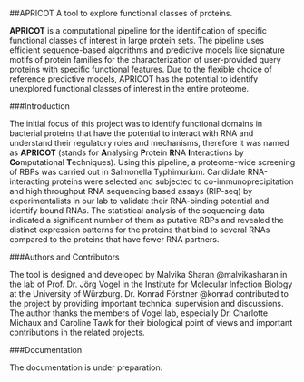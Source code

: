 ##APRICOT
A tool to explore functional classes of proteins.

**APRICOT** is a computational pipeline for the identification of specific functional classes of interest in large protein sets. The pipeline uses efficient sequence-based algorithms and predictive models like signature motifs of protein families for the characterization of user-provided query proteins with specific functional features. Due to the flexible choice of reference predictive models, APRICOT has the potential to identify unexplored functional classes of interest in the entire proteome.

###Introduction

The initial focus of this project was to identify functional domains in bacterial proteins that have the potential to interact with RNA and understand their regulatory roles and mechanisms, therefore it was named as **APRICOT** (stands for **A**nalysing **P**rotein **R**NA **I**nteractions by **Co**mputational **T**echniques). Using this pipeline, a proteome-wide screening of RBPs was carried out in Salmonella Typhimurium. Candidate RNA-interacting proteins were selected and subjected to co-immunoprecipitation and high throughput RNA sequencing based assays (RIP-seq) by experimentalists in our lab to validate their RNA-binding potential and identify bound RNAs. The statistical analysis of the sequencing data indicated a significant number of them as putative RBPs and revealed the distinct expression patterns for the proteins that bind to several RNAs compared to the proteins that have fewer RNA partners.

###Authors and Contributors

The tool is designed and developed by Malvika Sharan @malvikasharan in the lab of Prof. Dr. Jörg Vogel in the Institute for Molecular Infection Biology at the University of Würzburg. Dr. Konrad Förstner @konrad contributed to the project by providing important technical supervision and discussions. The author thanks the members of Vogel lab, especially Dr. Charlotte Michaux and Caroline Tawk for their biological point of views and important contributions in the related projects.

###Documentation

The documentation is under preparation.


